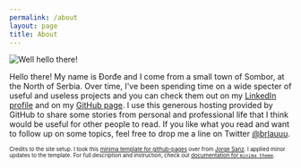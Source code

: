 ```yaml
---
permalink: /about
layout: page
title: About
---
```


![Well hello there!](assets/imgs/KP7C1937_Selected.jpg "Itsa me")

Hello there! My name is Đorđe and I come from a small town of Sombor, at the North of Serbia. Over time, I've been spending time on a wide specter of useful and useless projects and you can check them out on my [LinkedIn profile](linkedin.com/in/dorderelic/) and on my [GitHub page](github.com/brlauuu). I use this generous hosting provided by GitHub to share some stories from personal and professional life that I think would be useful for other people to read. If you like what you read and want to follow up on some topics, feel free to drop me a line on Twitter [@brlauuu](twitter.com/brlauuu).


<sub><sup>
Credits to the site setup. I took this [minima template for github-pages](https://github.com/jsanz/gh-pages-minima-starter) over from [Jorge Sanz](https://github.com/jsanz/). I applied minor updates to the template. For full description and instruction, check out [documentation for `minima theme`](https://github.com/jekyll/minima/tree/2.5-stable).
</sup></sub>